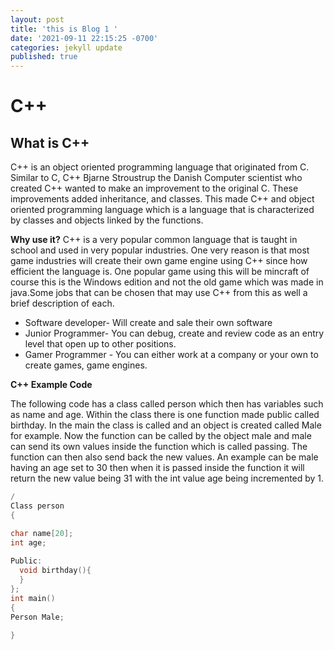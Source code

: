 ```yaml
---
layout: post
title: 'this is Blog 1 '
date: '2021-09-11 22:15:25 -0700'
categories: jekyll update
published: true
---
```

# C++

## What is C++
C++ is an object oriented programming language that originated from C. Similar to C, C++ Bjarne Stroustrup the Danish Computer scientist who created C++ wanted to make an improvement to the original C. These improvements added inheritance, and classes. This made C++ and object oriented programming language which is a language that is characterized by classes and objects linked by the functions.

**Why use it?**
C++ is a very popular common language that is taught in school and used in very popular industries. One very reason is that most game industries will create their own game engine using C++ since how efficient the language is. One popular game using this will be mincraft of course this is the Windows edition and not the old game which was made in java.Some jobs that can be chosen that may use C++ from this as well a brief description of each.

* Software developer-  Will create and sale their own software
* Junior Programmer- You can debug, create and review code as an entry level that open up to other positions.
* Gamer Programmer - You can either work at a company or your own to create games, game engines.


**C++ Example Code**

The following code has a class called person which then has variables such as name and age. Within the class there is one function made public called birthday. In the main the class is called and an object is created called Male for example. Now the function can be called by the object male and male can send its own values inside the function which is called passing. The function can then also send back the new values. An example can be male having an age set to 30 then when it is passed inside the function it will return the new value being 31 with the int value age being incremented by 1.
``` cpp
/
Class person
{

char name[20];
int age;
 
Public:
  void birthday(){
  }
};
int main()
{
Person Male;

}

```





